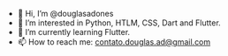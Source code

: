 - 👋 Hi, I’m @douglasadones
- 👀 I’m interested in Python, HTLM, CSS, Dart and Flutter.
- 🌱 I’m currently learning Flutter.
- 📫 How to reach me: contato.douglas.ad@gmail.com

<!---
DouglasAdones/DouglasAdones is a ✨ special ✨ repository because its `README.md` (this file) appears on your GitHub profile.
You can click the Preview link to take a look at your changes.
--->

